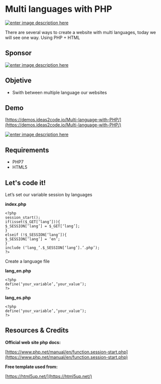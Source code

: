 # Multi languages with PHP


[![enter image description here](https://www.ideas2code.io/wp-content/uploads/2020/08/portada2-590x295.jpg)](https://www.ideas2code.io/multi-language-with-php.html)

There are several ways to create a website with multi languages, today we will see one way. Using PHP + HTML

## Sponsor

[![enter image description here](https://www.ideas2code.io/wp-content/uploads/2020/10/bar.fw_.png)](http://adf.ly/23757721/www.ideas2code.io)

## Objetive

 - Swith between multiple language our websites

## Demo
[https://demos.ideas2code.io/Multi-language-with-PHP/](https://demos.ideas2code.io/Multi-language-with-PHP/)

[![enter image description here](https://www.ideas2code.io/wp-content/uploads/2020/08/demo.jpg)](https://demos.ideas2code.io/Multi-language-with-PHP/)

## Requirements
 - PHP7 
 - HTML5



## Let's code it!  
Let’s set our variable session by languages

**index.php**

    <?php
    session_start();
    if(isset($_GET[‘lang’])){
    $_SESSION[‘lang’] = $_GET[‘lang’];
    }
    elseif (!$_SESSION[‘lang’]){
    $_SESSION[‘lang’] = ‘en’;
    }
    include (‘lang_’.$_SESSION[‘lang’].’.php’);
    ?>

Create a language file

**lang_en.php**

    <?php
    define(‘your_variable’,’your_value’);
    ?>

**lang_es.php**

    <?php
    define(‘your_variable’,’your_value’);
    ?>

## Resources & Credits

**Official web site php docs:**

[https://www.php.net/manual/en/function.session-start.php](https://www.php.net/manual/en/function.session-start.php)

**Free template used from:**

[https://html5up.net/](https://html5up.net/)
